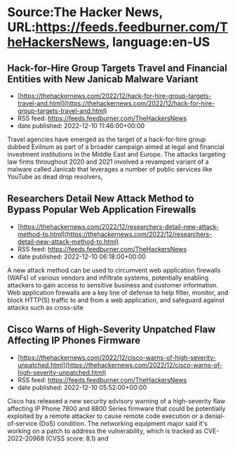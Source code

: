 # Source:The Hacker News, URL:https://feeds.feedburner.com/TheHackersNews, language:en-US

## Hack-for-Hire Group Targets Travel and Financial Entities with New Janicab Malware Variant
 - [https://thehackernews.com/2022/12/hack-for-hire-group-targets-travel-and.html](https://thehackernews.com/2022/12/hack-for-hire-group-targets-travel-and.html)
 - RSS feed: https://feeds.feedburner.com/TheHackersNews
 - date published: 2022-12-10 11:46:00+00:00

Travel agencies have emerged as the target of a hack-for-hire group dubbed Evilnum as part of a broader campaign aimed at legal and financial investment institutions in the Middle East and Europe.
The attacks targeting law firms throughout 2020 and 2021 involved a revamped variant of a malware called Janicab that leverages a number of public services like YouTube as dead drop resolvers,

## Researchers Detail New Attack Method to Bypass Popular Web Application Firewalls
 - [https://thehackernews.com/2022/12/researchers-detail-new-attack-method-to.html](https://thehackernews.com/2022/12/researchers-detail-new-attack-method-to.html)
 - RSS feed: https://feeds.feedburner.com/TheHackersNews
 - date published: 2022-12-10 06:18:00+00:00

A new attack method can be used to circumvent web application firewalls (WAFs) of various vendors and infiltrate systems, potentially enabling attackers to gain access to sensitive business and customer information.
Web application firewalls are a key line of defense to help filter, monitor, and block HTTP(S) traffic to and from a web application, and safeguard against attacks such as cross-site

## Cisco Warns of High-Severity Unpatched Flaw Affecting IP Phones Firmware
 - [https://thehackernews.com/2022/12/cisco-warns-of-high-severity-unpatched.html](https://thehackernews.com/2022/12/cisco-warns-of-high-severity-unpatched.html)
 - RSS feed: https://feeds.feedburner.com/TheHackersNews
 - date published: 2022-12-10 05:52:00+00:00

Cisco has released a new security advisory warning of a high-severity flaw affecting IP Phone 7800 and 8800 Series firmware that could be potentially exploited by a remote attacker to cause remote code execution or a denial-of-service (DoS) condition.
The networking equipment major said it's working on a patch to address the vulnerability, which is tracked as CVE-2022-20968 (CVSS score: 8.1) and

